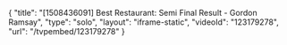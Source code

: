 {
    "title": "[1508436091] Best Restaurant: Semi Final Result - Gordon Ramsay",
    "type": "solo",
    "layout": "iframe-static",
    "videoId": "123179278",
    "url": "\/tvpembed\/123179278"
}